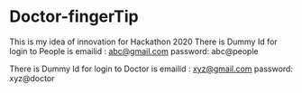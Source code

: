 # Doctor-fingerTip
This is my idea of innovation for  Hackathon 2020
 There is Dummy Id for login to People is 
 emailid : abc@gmail.com
 password: abc@people
 
 There is Dummy Id for login to Doctor is 
 emailid : xyz@gmail.com
 password: xyz@doctor
